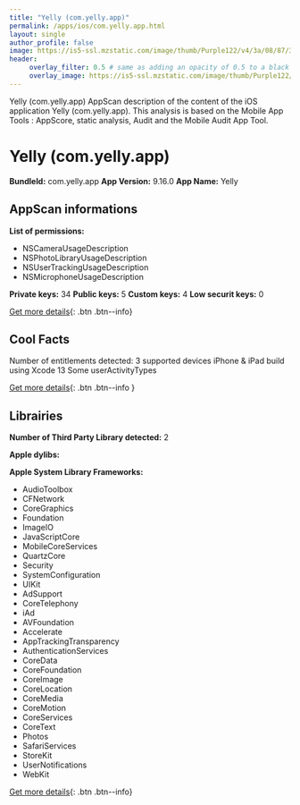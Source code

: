 ```yaml
---
title: "Yelly (com.yelly.app)"
permalink: /apps/ios/com.yelly.app.html
layout: single
author_profile: false
image: https://is5-ssl.mzstatic.com/image/thumb/Purple122/v4/3a/08/87/3a088760-a644-5e96-cd3e-1218c1e8aec0/AppIcon-1x_U007emarketing-0-7-0-85-220.png/512x512bb.jpg
header: 
     overlay_filter: 0.5 # same as adding an opacity of 0.5 to a black background
     overlay_image: https://is5-ssl.mzstatic.com/image/thumb/Purple122/v4/3a/08/87/3a088760-a644-5e96-cd3e-1218c1e8aec0/AppIcon-1x_U007emarketing-0-7-0-85-220.png/512x512bb.jpg
---
```

Yelly (com.yelly.app) AppScan description of the content of the iOS application Yelly (com.yelly.app). This analysis is based on the Mobile App Tools : AppScore, static analysis, Audit and the Mobile Audit App Tool.

# Yelly (com.yelly.app)

**BundleId:** com.yelly.app
**App Version:** 9.16.0
**App Name:** Yelly


## AppScan informations 

**List of permissions:** 
- NSCameraUsageDescription
- NSPhotoLibraryUsageDescription
- NSUserTrackingUsageDescription
- NSMicrophoneUsageDescription
  
  
**Private keys:** 34
**Public keys:** 5
**Custom keys:** 4
**Low securit keys:** 0
  
[Get more details](/pricing.html){: .btn .btn--info}

## Cool Facts

Number of entitlements detected: 3
supported devices iPhone & iPad
build using Xcode 13
Some userActivityTypes
  
[Get more details](/pricing.html){: .btn .btn--info }

## Librairies 
**Number of Third Party Library detected:** 2


**Apple dylibs:**


**Apple System Library Frameworks:**
- AudioToolbox
- CFNetwork
- CoreGraphics
- Foundation
- ImageIO
- JavaScriptCore
- MobileCoreServices
- QuartzCore
- Security
- SystemConfiguration
- UIKit
- AdSupport
- CoreTelephony
- iAd
- AVFoundation
- Accelerate
- AppTrackingTransparency
- AuthenticationServices
- CoreData
- CoreFoundation
- CoreImage
- CoreLocation
- CoreMedia
- CoreMotion
- CoreServices
- CoreText
- Photos
- SafariServices
- StoreKit
- UserNotifications
- WebKit


  
[Get more details](/pricing.html){: .btn .btn--info}

